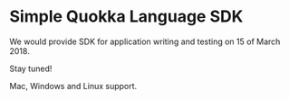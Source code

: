# Simple Quokka Language SDK

We would provide SDK for application writing and testing on 15 of March 2018.

Stay tuned!

Mac, Windows and Linux support.